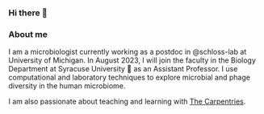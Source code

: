 ### Hi there 👋

### About me
I am a microbiologist currently working as a postdoc in @schloss-lab at University of Michigan. In August 2023, I will join the faculty in the Biology Department at Syracuse University 🍊 as an Assistant Professor. I use computational and laboratory techniques to explore microbial and phage diversity in the human microbiome.

I am also passionate about teaching and learning with [The Carpentries](https://carpentries.org/).

<!--
**sklucas/sklucas** is a ✨ _special_ ✨ repository because its `README.md` (this file) appears on your GitHub profile.

Here are some ideas to get you started:

- 🔭 I’m currently working on ...
- 🌱 I’m currently learning ...
- 👯 I’m looking to collaborate on ...
- 🤔 I’m looking for help with ...
- 💬 Ask me about ...
- 📫 How to reach me: ...
- 😄 Pronouns: ...
- ⚡ Fun fact: ...
-->
